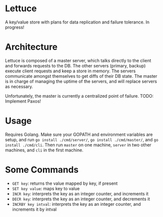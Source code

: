 Lettuce
=======
A key/value store with plans for data replication and failure tolerance. In progress!

Architecture
============
Lettuce is composed of a master server, which talks directly to the client and forwards requests to the DB. The other servers (primary, backup) execute client requests and keep a store in memory. The servers communicate amongst themselves to get diffs of their DB state. The master is in charge of managing the uptime of the servers, and will replace servers as necessary.

Unfortunately, the master is currently a centralized point of failure. TODO: Implement Paxos!

Usage
======
Requires Golang.
Make sure your GOPATH and environment variables are setup, and run `go install ./cmd/server/`, `go install ./cmd/master/`, and `go install ./cmd/cli`. Then run `master` on one machine, `server` in two other machines, and `cli` in the first machine.

Some Commands
=========
* `GET key`:           returns the value mapped by key, if present
* `SET key value`:     maps key to value 
* `INCR key`:          interprets the key as an integer counter, and increments it
* `DECR key`:          interprets the key as an integer counter, and decrements it
* `INCRBY key intval`: interprets the key as an integer counter, and increments it by intval
